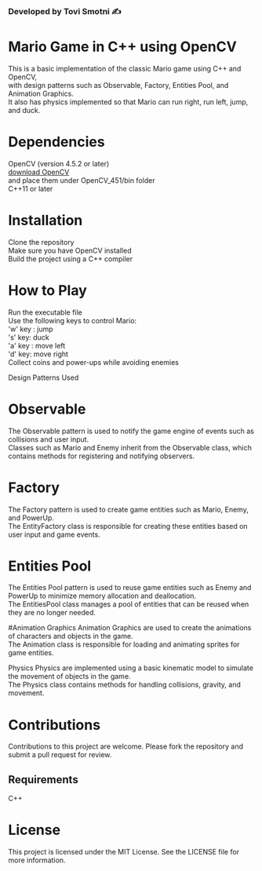 
### Developed by Tovi Smotni ✍️
# Mario Game in C++ using OpenCV 
This is a basic implementation of the classic Mario game using C++ and OpenCV, <br/>
with design patterns such as Observable, Factory, Entities Pool, and Animation Graphics. <br/>
It also has physics implemented so that Mario can run right, run left, jump, and duck. <br/>

# Dependencies
OpenCV (version 4.5.2 or later) <br/>
[download OpenCV](https://opencv.org/releases/) <br/>
and place them under OpenCV_451/bin folder <br/>
C++11 or later <br/>
# Installation <br/>
Clone the repository <br/>
Make sure you have OpenCV installed <br/>
Build the project using a C++ compiler <br/>
# How to Play 
Run the executable file <br/>
Use the following keys to control Mario: <br/>
'w' key : jump <br/>
's' key: duck <br/>
'a' key : move left <br/>
'd' key: move right <br/>
Collect coins and power-ups while avoiding enemies <br/>

Design Patterns Used
# Observable
The Observable pattern is used to notify the game engine of events such as collisions and user input. <br/>
Classes such as Mario and Enemy inherit from the Observable class, which contains methods for registering and notifying observers. <br/>

# Factory
The Factory pattern is used to create game entities such as Mario, Enemy, and PowerUp. <br/>
The EntityFactory class is responsible for creating these entities based on user input and game events. <br/>

# Entities Pool
The Entities Pool pattern is used to reuse game entities such as Enemy and PowerUp to minimize memory allocation and deallocation. <br/>
The EntitiesPool class manages a pool of entities that can be reused when they are no longer needed. <br/>

#Animation Graphics
Animation Graphics are used to create the animations of characters and objects in the game. <br/>
The Animation class is responsible for loading and animating sprites for game entities. <br/>

Physics
Physics are implemented using a basic kinematic model to simulate the movement of objects in the game. <br/>
The Physics class contains methods for handling collisions, gravity, and movement. <br/>

# Contributions
Contributions to this project are welcome. Please fork the repository and submit a pull request for review.
## Requirements
C++

# License
This project is licensed under the MIT License. See the LICENSE file for more information.

